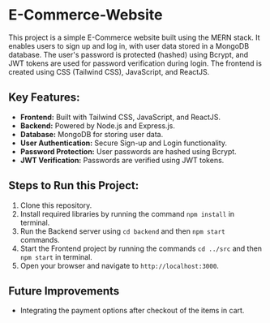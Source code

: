 # E-Commerce-Website

This project is a simple E-Commerce website built using the MERN stack. It enables users to sign up and log in, with user data stored in a MongoDB database. The user's password is protected (hashed) using Bcrypt, and JWT tokens are used for password verification during login. The frontend is created using CSS (Tailwind CSS), JavaScript, and ReactJS.

## Key Features:
* **Frontend:** Built with Tailwind CSS, JavaScript, and ReactJS.
* **Backend:** Powered by Node.js and Express.js.
* **Database:** MongoDB for storing user data.
* **User Authentication:** Secure Sign-up and Login functionality.
* **Password Protection:** User passwords are hashed using Bcrypt.
* **JWT Verification:** Passwords are verified using JWT tokens.

## Steps to Run this Project:

1. Clone this repository.
2. Install required libraries by running the command `npm install` in terminal.
3. Run the Backend server using `cd backend` and then `npm start` commands.
4. Start the Frontend project by running the commands `cd ../src` and then `npm start` in terminal.
5. Open your browser and navigate to `http://localhost:3000`.

## Future Improvements

* Integrating the payment options after checkout of the items in cart.
